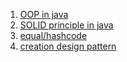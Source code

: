 1. [OOP in java](./oop/README.md)
2. [SOLID principle in java](./solid-principle/README.md)
3. [equal/hashcode](./core/equal-hashcode)
4. [creation design pattern](./design-patter/creation)